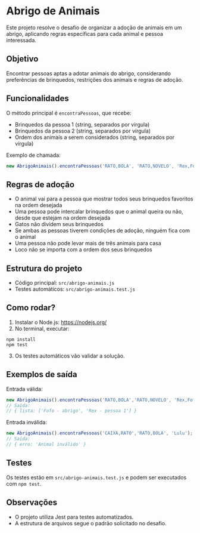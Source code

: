
# Abrigo de Animais

Este projeto resolve o desafio de organizar a adoção de animais em um abrigo, aplicando regras específicas para cada animal e pessoa interessada.

## Objetivo
Encontrar pessoas aptas a adotar animais do abrigo, considerando preferências de brinquedos, restrições dos animais e regras de adoção.

## Funcionalidades
O método principal é `encontraPessoas`, que recebe:
- Brinquedos da pessoa 1 (string, separados por vírgula)
- Brinquedos da pessoa 2 (string, separados por vírgula)
- Ordem dos animais a serem considerados (string, separados por vírgula)

Exemplo de chamada:
```js
new AbrigoAnimais().encontraPessoas('RATO,BOLA', 'RATO,NOVELO', 'Rex,Fofo');
```

## Regras de adoção 
- O animal vai para a pessoa que mostrar todos seus brinquedos favoritos na ordem desejada
- Uma pessoa pode intercalar brinquedos que o animal queira ou não, desde que estejam na ordem desejada
- Gatos não dividem seus brinquedos
- Se ambas as pessoas tiverem condições de adoção, ninguém fica com o animal
- Uma pessoa não pode levar mais de três animais para casa
- Loco não se importa com a ordem dos seus brinquedos

## Estrutura do projeto
- Código principal: `src/abrigo-animais.js`
- Testes automáticos: `src/abrigo-animais.test.js`

## Como rodar?
1. Instalar o Node.js: https://nodejs.org/
2. No terminal, executar:
  ```
  npm install
  npm test
  ```
3. Os testes automáticos vão validar a solução.

## Exemplos de saída

Entrada válida:
```js
new AbrigoAnimais().encontraPessoas('RATO,BOLA','RATO,NOVELO', 'Rex,Fofo');
// Saída:
// { lista: ['Fofo - abrigo', 'Rex - pessoa 1'] }
```

Entrada inválida:
```js
new AbrigoAnimais().encontraPessoas('CAIXA,RATO','RATO,BOLA', 'Lulu');
// Saída:
// { erro: 'Animal inválido' }
```

## Testes
Os testes estão em `src/abrigo-animais.test.js` e podem ser executados com `npm test`.

## Observações
- O projeto utiliza Jest para testes automatizados.
- A estrutura de arquivos segue o padrão solicitado no desafio.

